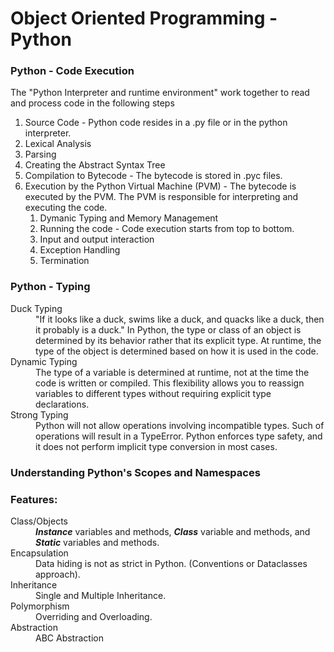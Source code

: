 # Object Oriented Programming - Python

### Python - Code Execution

The "Python Interpreter and runtime environment" work together to read and process code in the following steps

1. Source Code - Python code resides in a .py file or in the python interpreter.
2. Lexical Analysis 
3. Parsing
4. Creating the Abstract Syntax Tree 
5. Compilation to Bytecode - The bytecode is stored in .pyc files.
6. Execution by the Python Virtual Machine (PVM) - The bytecode is executed by the PVM. The PVM is responsible for interpreting and executing the code.
    1. Dymanic Typing and Memory Management
    2. Running the code - Code execution starts from top to bottom.
    3. Input and output interaction
    4. Exception Handling
    5. Termination 
### Python - Typing
<dl>
    <dt>Duck Typing</dt>
    <dd>
        "If it looks like a duck, swims like a duck, and quacks like a duck, then it probably is a duck." 
        In Python, the type or class of an object is determined by its behavior rather that its explicit type. At runtime, the type of the object is determined based on how it is used in the code.
    </dd>
    <dt>Dynamic Typing</dt>
    <dd>
        The type of a variable is determined at runtime, not at the time the code is written or compiled.
        This flexibility allows you to reassign variables to different types without requiring explicit type declarations. 
    </dd>
    <dt>Strong Typing</dt>
    <dd>
        Python will not allow operations involving incompatible types. Such of operations will result in a TypeError. Python enforces type safety, and it does not perform implicit type conversion in most cases. 
    </dd>
</dl>

### Understanding Python's Scopes and Namespaces

### Features:
<dl>
    <dt>Class/Objects</dt>
    <dd>
        <em><strong>Instance</strong></em> variables and methods,
        <em><strong>Class</strong></em> variable and methods, and 
        <em><strong>Static</strong></em> variables and methods.
    </dd>
    <dt>Encapsulation</dt>
    <dd>
        Data hiding is not as strict in Python. (Conventions or Dataclasses approach).
    </dd>
    <dt>Inheritance</dt>
    <dd>
        Single and Multiple Inheritance.
    </dd>
    <dt>Polymorphism</dt>
    <dd>
        Overriding and Overloading.
    </dd>
    <dt>Abstraction</dt>
    <dd>
        ABC Abstraction
    </dd>
</dl>
